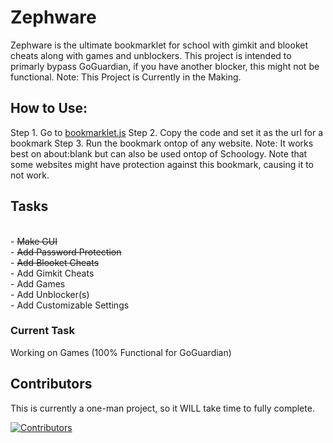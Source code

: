 <h1> Zephware </h1>
Zephware is the ultimate bookmarklet for school with gimkit and blooket cheats along with games and unblockers.
This project is intended to primarly bypass GoGuardian, if you have another blocker, this might not be functional.
Note: This Project is Currently in the Making.

## How to Use:
Step 1. Go to <a href="https://github.com/TrulyZeph/Zephware/blob/main/bookmarklet.js" target="_blank">bookmarklet.js</a>
Step 2. Copy the code and set it as the url for a bookmark
Step 3. Run the bookmark ontop of any website.
Note: It works best on about:blank but can also be used ontop of Schoology. Note that some websites might have protection against this bookmark, causing it to not work.

## Tasks
<br> - <strike> Make GUI </strike>
<br> - <strike> Add Password Protection </strike>
<br> - <strike> Add Blooket Cheats </strike>
<br> - Add Gimkit Cheats
<br> - Add Games
<br> - Add Unblocker(s)
<br> - Add Customizable Settings
<h3>Current Task</h3>
Working on Games (100% Functional for GoGuardian)

## Contributors

This is currently a one-man project, so it WILL take time to fully complete.

[![Contributors](https://contrib.rocks/image?repo=trulyzeph/zephware)](https://github.com/TrulyZeph/Zephware/graphs/contributors)
